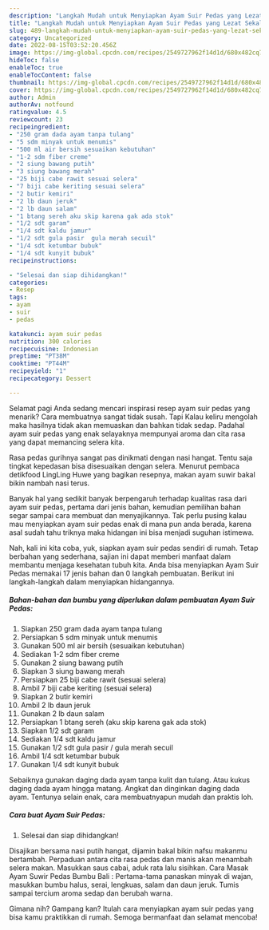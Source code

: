 ```yaml
---
description: "Langkah Mudah untuk Menyiapkan Ayam Suir Pedas yang Lezat Sekali, Buat Buka Puasa Bikin Ngiler"
title: "Langkah Mudah untuk Menyiapkan Ayam Suir Pedas yang Lezat Sekali, Buat Buka Puasa Bikin Ngiler"
slug: 489-langkah-mudah-untuk-menyiapkan-ayam-suir-pedas-yang-lezat-sekali-buat-buka-puasa-bikin-ngiler
category: Uncategorized
date: 2022-08-15T03:52:20.456Z
image: https://img-global.cpcdn.com/recipes/2549727962f14d1d/680x482cq70/ayam-suir-pedas-foto-resep-utama.jpg
hideToc: false
enableToc: true
enableTocContent: false
thumbnail: https://img-global.cpcdn.com/recipes/2549727962f14d1d/680x482cq70/ayam-suir-pedas-foto-resep-utama.jpg
cover: https://img-global.cpcdn.com/recipes/2549727962f14d1d/680x482cq70/ayam-suir-pedas-foto-resep-utama.jpg
author: Admin
authorAv: notfound
ratingvalue: 4.5
reviewcount: 23
recipeingredient:
- "250 gram dada ayam tanpa tulang"
- "5 sdm minyak untuk menumis"
- "500 ml air bersih sesuaikan kebutuhan"
- "1-2 sdm fiber creme"
- "2 siung bawang putih"
- "3 siung bawang merah"
- "25 biji cabe rawit sesuai selera"
- "7 biji cabe keriting sesuai selera"
- "2 butir kemiri"
- "2 lb daun jeruk"
- "2 lb daun salam"
- "1 btang sereh aku skip karena gak ada stok"
- "1/2 sdt garam"
- "1/4 sdt kaldu jamur"
- "1/2 sdt gula pasir  gula merah secuil"
- "1/4 sdt ketumbar bubuk"
- "1/4 sdt kunyit bubuk"
recipeinstructions:

- "Selesai dan siap dihidangkan!"
categories:
- Resep
tags:
- ayam
- suir
- pedas

katakunci: ayam suir pedas 
nutrition: 300 calories
recipecuisine: Indonesian
preptime: "PT38M"
cooktime: "PT44M"
recipeyield: "1"
recipecategory: Dessert

---
```



Selamat pagi Anda sedang mencari inspirasi resep ayam suir pedas yang menarik? Cara membuatnya sangat tidak susah. Tapi Kalau keliru mengolah maka hasilnya tidak akan memuaskan dan bahkan tidak sedap. Padahal ayam suir pedas yang enak selayaknya mempunyai aroma dan cita rasa yang dapat memancing selera kita.


Rasa pedas gurihnya sangat pas dinikmati dengan nasi hangat. Tentu saja tingkat kepedasan bisa disesuaikan dengan selera. Menurut pembaca detikfood LingLing Huwe yang bagikan resepnya, makan ayam suwir bakal bikin nambah nasi terus.

Banyak hal yang sedikit banyak berpengaruh terhadap kualitas rasa dari ayam suir pedas, pertama dari jenis bahan, kemudian pemilihan bahan segar sampai cara membuat dan menyajikannya. Tak perlu pusing kalau mau menyiapkan ayam suir pedas enak di mana pun anda berada, karena asal sudah tahu triknya maka hidangan ini bisa menjadi suguhan istimewa.


Nah, kali ini kita coba, yuk, siapkan ayam suir pedas sendiri di rumah. Tetap berbahan yang sederhana, sajian ini dapat memberi manfaat dalam membantu menjaga kesehatan tubuh kita. Anda bisa menyiapkan Ayam Suir Pedas memakai 17 jenis bahan dan 0 langkah pembuatan. Berikut ini langkah-langkah dalam menyiapkan hidangannya.

<!--inarticleads1-->

##### Bahan-bahan dan bumbu yang diperlukan dalam pembuatan Ayam Suir Pedas:

1. Siapkan 250 gram dada ayam tanpa tulang
1. Persiapkan 5 sdm minyak untuk menumis
1. Gunakan 500 ml air bersih (sesuaikan kebutuhan)
1. Sediakan 1-2 sdm fiber creme
1. Gunakan 2 siung bawang putih
1. Siapkan 3 siung bawang merah
1. Persiapkan 25 biji cabe rawit (sesuai selera)
1. Ambil 7 biji cabe keriting (sesuai selera)
1. Siapkan 2 butir kemiri
1. Ambil 2 lb daun jeruk
1. Gunakan 2 lb daun salam
1. Persiapkan 1 btang sereh (aku skip karena gak ada stok)
1. Siapkan 1/2 sdt garam
1. Sediakan 1/4 sdt kaldu jamur
1. Gunakan 1/2 sdt gula pasir / gula merah secuil
1. Ambil 1/4 sdt ketumbar bubuk
1. Gunakan 1/4 sdt kunyit bubuk


Sebaiknya gunakan daging dada ayam tanpa kulit dan tulang. Atau kukus daging dada ayam hingga matang. Angkat dan dinginkan daging dada ayam. Tentunya selain enak, cara membuatnyapun mudah dan praktis loh. 

<!--inarticleads2-->

##### Cara buat Ayam Suir Pedas:


1. Selesai dan siap dihidangkan!

Disajikan bersama nasi putih hangat, dijamin bakal bikin nafsu makanmu bertambah. Perpaduan antara cita rasa pedas dan manis akan menambah selera makan. Masukkan saus cabai, aduk rata lalu sisihkan. Cara Masak Ayam Suwir Pedas Bumbu Bali : Pertama-tama panaskan minyak di wajan, masukkan bumbu halus, serai, lengkuas, salam dan daun jeruk. Tumis sampai tercium aroma sedap dan berubah warna. 

Gimana nih? Gampang kan? Itulah cara menyiapkan ayam suir pedas yang bisa kamu praktikkan di rumah. Semoga bermanfaat dan selamat mencoba!
